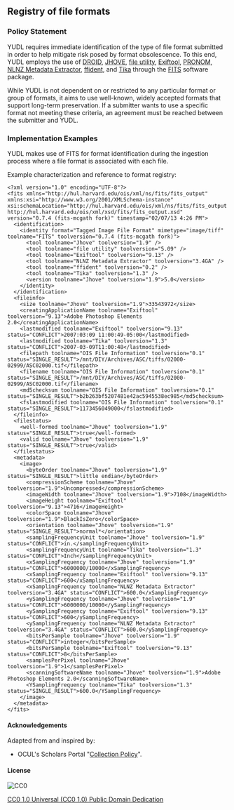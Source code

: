 ## Registry of file formats

### Policy Statement

YUDL requires immediate identification of the type of file format submitted in order to help mitigate risk posed by format obsolescence. To this end, YUDL employs the use of [DROID](http://www.nationalarchives.gov.uk/information-management/projects-and-work/droid.htm), [JHOVE](http://jhove.sourceforge.net/), [file utility](http://unixhelp.ed.ac.uk/CGI/man-cgi?file), [Exiftool](http://www.sno.phy.queensu.ca/~phil/exiftool/), [PRONOM](http://www.nationalarchives.gov.uk/PRONOM/Default.aspx), [NLNZ Metadata Extractor](http://meta-extractor.sourceforge.net/), [ffident](http://web.archive.org/web/20061106114156/http://schmidt.devlib.org/ffident/index.html), and [Tika](http://tika.apache.org/) through the [FITS](http://code.google.com/p/fits/) software package.

While YUDL is not dependent on or restricted to any particular format or group of formats, it aims to use well-known, widely accepted formats that support long-term preservation. If a submitter wants to use a specific format not meeting these criteria, an agreement must be reached between the submitter and YUDL.

### Implementation Examples

YUDL makes use of FITS for format identification during the ingestion process where a file format is associated with each file.

Example characterization and reference to format registry:

    <?xml version="1.0" encoding="UTF-8"?>
    <fits xmlns="http://hul.harvard.edu/ois/xml/ns/fits/fits_output" xmlns:xsi="http://www.w3.org/2001/XMLSchema-instance" xsi:schemaLocation="http://hul.harvard.edu/ois/xml/ns/fits/fits_output http://hul.harvard.edu/ois/xml/xsd/fits/fits_output.xsd" version="0.7.4 (fits-mcgath fork)" timestamp="02/07/13 4:26 PM">
      <identification>
        <identity format="Tagged Image File Format" mimetype="image/tiff" toolname="FITS" toolversion="0.7.4 (fits-mcgath fork)">
          <tool toolname="Jhove" toolversion="1.9" />
          <tool toolname="file utility" toolversion="5.09" />
          <tool toolname="Exiftool" toolversion="9.13" />
          <tool toolname="NLNZ Metadata Extractor" toolversion="3.4GA" />
          <tool toolname="ffident" toolversion="0.2" />
          <tool toolname="Tika" toolversion="1.3" />
          <version toolname="Jhove" toolversion="1.9">5.0</version>
        </identity>
      </identification>
      <fileinfo>
        <size toolname="Jhove" toolversion="1.9">33543972</size>
        <creatingApplicationName toolname="Exiftool" toolversion="9.13">Adobe Photoshop Elements 2.0</creatingApplicationName>
        <lastmodified toolname="Exiftool" toolversion="9.13" status="CONFLICT">2007:03:09 11:00:49-05:00</lastmodified>
        <lastmodified toolname="Tika" toolversion="1.3" status="CONFLICT">2007-03-09T11:00:48</lastmodified>
        <filepath toolname="OIS File Information" toolversion="0.1" status="SINGLE_RESULT">/mnt/DIY/Archives/ASC/tiffs/02000-02999/ASC02000.tif</filepath>
        <filename toolname="OIS File Information" toolversion="0.1" status="SINGLE_RESULT">/mnt/DIY/Archives/ASC/tiffs/02000-02999/ASC02000.tif</filename>
        <md5checksum toolname="OIS File Information" toolversion="0.1" status="SINGLE_RESULT">b2b263bf5207481e42ac5945538ec985</md5checksum>
        <fslastmodified toolname="OIS File Information" toolversion="0.1" status="SINGLE_RESULT">1173456049000</fslastmodified>
      </fileinfo>
      <filestatus>
        <well-formed toolname="Jhove" toolversion="1.9" status="SINGLE_RESULT">true</well-formed>
        <valid toolname="Jhove" toolversion="1.9" status="SINGLE_RESULT">true</valid>
      </filestatus>
      <metadata>
        <image>
          <byteOrder toolname="Jhove" toolversion="1.9" status="SINGLE_RESULT">little endian</byteOrder>
          <compressionScheme toolname="Jhove" toolversion="1.9">Uncompressed</compressionScheme>
          <imageWidth toolname="Jhove" toolversion="1.9">7108</imageWidth>
          <imageHeight toolname="Exiftool" toolversion="9.13">4716</imageHeight>
          <colorSpace toolname="Jhove" toolversion="1.9">BlackIsZero</colorSpace>
          <orientation toolname="Jhove" toolversion="1.9" status="SINGLE_RESULT">normal*</orientation>
          <samplingFrequencyUnit toolname="Jhove" toolversion="1.9" status="CONFLICT">in.</samplingFrequencyUnit>
          <samplingFrequencyUnit toolname="Tika" toolversion="1.3" status="CONFLICT">Inch</samplingFrequencyUnit>
          <xSamplingFrequency toolname="Jhove" toolversion="1.9" status="CONFLICT">6000000/10000</xSamplingFrequency>
          <xSamplingFrequency toolname="Exiftool" toolversion="9.13" status="CONFLICT">600</xSamplingFrequency>
          <xSamplingFrequency toolname="NLNZ Metadata Extractor" toolversion="3.4GA" status="CONFLICT">600.0</xSamplingFrequency>
          <ySamplingFrequency toolname="Jhove" toolversion="1.9" status="CONFLICT">6000000/10000</ySamplingFrequency>
          <ySamplingFrequency toolname="Exiftool" toolversion="9.13" status="CONFLICT">600</ySamplingFrequency>
          <ySamplingFrequency toolname="NLNZ Metadata Extractor" toolversion="3.4GA" status="CONFLICT">600.0</ySamplingFrequency>
          <bitsPerSample toolname="Jhove" toolversion="1.9" status="CONFLICT">integer</bitsPerSample>
          <bitsPerSample toolname="Exiftool" toolversion="9.13" status="CONFLICT">8</bitsPerSample>
          <samplesPerPixel toolname="Jhove" toolversion="1.9">1</samplesPerPixel>
          <scanningSoftwareName toolname="Jhove" toolversion="1.9">Adobe Photoshop Elements 2.0</scanningSoftwareName>
          <YSamplingFrequency toolname="Tika" toolversion="1.3" status="SINGLE_RESULT">600.0</YSamplingFrequency>
        </image>
      </metadata>
    </fits>
</pre>

#### Acknowledgements

Adapted from and inspired by:

* OCUL's Scholars Portal "[Collection Policy](https://spotdocs.scholarsportal.info/display/OAIS/Collection+Policy)".

#### License

![CC0](http://i.creativecommons.org/p/zero/1.0/88x31.png "CC0")

[CC0 1.0 Universal (CC0 1.0) Public Domain Dedication](http://creativecommons.org/publicdomain/zero/1.0/)
